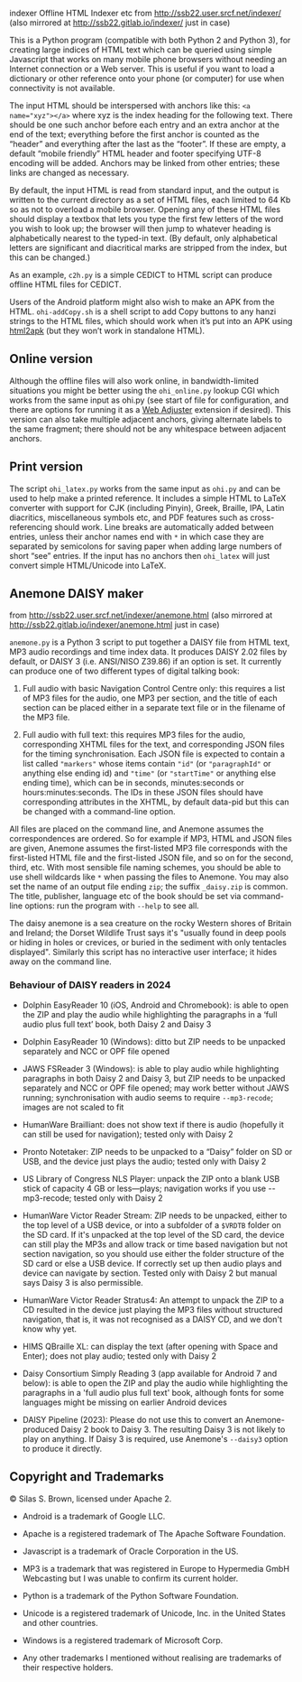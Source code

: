  indexer
Offline HTML Indexer etc from http://ssb22.user.srcf.net/indexer/
(also mirrored at http://ssb22.gitlab.io/indexer/ just in case)

This is a Python program (compatible with both Python 2 and Python 3), for creating large indices of HTML text which can be queried using simple Javascript that works on many mobile phone browsers without needing an Internet connection or a Web server. This is useful if you want to load a dictionary or other reference onto your phone (or computer) for use when connectivity is not available.

The input HTML should be interspersed with anchors like this: `<a name="xyz"></a>` where xyz is the index heading for the following text. There should be one such anchor before each entry and an extra anchor at the end of the text; everything before the first anchor is counted as the “header” and everything after the last as the “footer”. If these are empty, a default “mobile friendly” HTML header and footer specifying UTF-8 encoding will be added. Anchors may be linked from other entries; these links are changed as necessary.

By default, the input HTML is read from standard input, and the output is written to the current directory as a set of HTML files, each limited to 64 Kb so as not to overload a mobile browser. Opening any of these HTML files should display a textbox that lets you type the first few letters of the word you wish to look up; the browser will then jump to whatever heading is alphabetically nearest to the typed-in text. (By default, only alphabetical letters are significant and diacritical marks are stripped from the index, but this can be changed.)

As an example, `c2h.py` is a simple CEDICT to HTML script can produce offline HTML files for CEDICT.

Users of the Android platform might also wish to make an APK from the HTML. `ohi-addCopy.sh` is a shell script to add Copy buttons to any hanzi strings to the HTML files, which should work when it’s put into an APK using [html2apk](http://ssb22.user.srcf.net/indexer/html2apk.html) (but they won’t work in standalone HTML).

Online version
--------------

Although the offline files will also work online, in bandwidth-limited situations you might be better using the `ohi_online.py` lookup CGI which works from the same input as ohi.py (see start of file for configuration, and there are options for running it as a [Web Adjuster](http://ssb22.user.srcf.net/adjuster/) extension if desired). This version can also take multiple adjacent anchors, giving alternate labels to the same fragment; there should not be any whitespace between adjacent anchors.

Print version
-------------
The script `ohi_latex.py` works from the same input as `ohi.py` and can be used to help make a printed reference. It includes a simple HTML to LaTeX converter with support for CJK (including Pinyin), Greek, Braille, IPA, Latin diacritics, miscellaneous symbols etc, and PDF features such as cross-referencing should work. Line breaks are automatically added between entries, unless their anchor names end with `*` in which case they are separated by semicolons for saving paper when adding large numbers of short “see” entries. If the input has no anchors then `ohi_latex` will just convert simple HTML/Unicode into LaTeX.

Anemone DAISY maker
-------------------
from http://ssb22.user.srcf.net/indexer/anemone.html
(also mirrored at http://ssb22.gitlab.io/indexer/anemone.html just in case)

`anemone.py` is a Python 3 script to put together a DAISY file from HTML text, MP3 audio recordings and time index data.  It produces DAISY 2.02 files by default, or DAISY 3 (i.e. ANSI/NISO Z39.86) if an option is set.  It currently can produce one of two different types of digital talking book:

1. Full audio with basic Navigation Control Centre only: this requires a list of MP3 files for the audio, one MP3 per section, and the title of each section can be placed either in a separate text file or in the filename of the MP3 file.

2. Full audio with full text: this requires MP3 files for the audio, corresponding XHTML files for the text, and corresponding JSON files for the timing synchronisation.  Each JSON file is expected to contain a list called `"markers"` whose items contain `"id"` (or `"paragraphId"` or anything else ending id) and `"time"` (or `"startTime"` or anything else ending time), which can be in seconds, minutes:seconds or hours:minutes:seconds.  The IDs in these JSON files should have corresponding attributes in the XHTML, by default data-pid but this can be changed with a command-line option.

All files are placed on the command line, and Anemone assumes the correspondences are ordered.  So for example if MP3, HTML and JSON files are given, Anemone assumes the first-listed MP3 file corresponds with the first-listed HTML file and the first-listed JSON file, and so on for the second, third, etc.  With most sensible file naming schemes, you should be able to use shell wildcards like `*` when passing the files to Anemone.  You may also set the name of an output file ending `zip`; the suffix `_daisy.zip` is common.  The title, publisher, language etc of the book should be set via command-line options: run the program with `--help` to see all.

The daisy anemone is a sea creature on the rocky Western shores of Britain and Ireland; the Dorset Wildlife Trust says it's "usually found in deep pools or hiding in holes or crevices, or buried in the sediment with only tentacles displayed".  Similarly this script has no interactive user interface; it hides away on the command line.

### Behaviour of DAISY readers in 2024

* Dolphin EasyReader 10 (iOS, Android and Chromebook): is able to open the ZIP and play the audio while highlighting the paragraphs in a ‘full audio plus full text’ book, both Daisy 2 and Daisy 3

* Dolphin EasyReader 10 (Windows): ditto but ZIP needs to be unpacked separately and NCC or OPF file opened

* JAWS FSReader 3 (Windows): is able to play audio while highlighting paragraphs in both Daisy 2 and Daisy 3, but ZIP needs to be unpacked separately and NCC or OPF file opened; may work better without JAWS running; synchronisation with audio seems to require `--mp3-recode`; images are not scaled to fit

* HumanWare Brailliant: does not show text if there is audio (hopefully it can still be used for navigation); tested only with Daisy 2

* Pronto Notetaker: ZIP needs to be unpacked to a “Daisy” folder on SD or USB, and the device just plays the audio; tested only with Daisy 2

* US Library of Congress NLS Player: unpack the ZIP onto a blank USB stick of capacity 4 GB or less—plays; navigation works if you use --mp3-recode; tested only with Daisy 2

* HumanWare Victor Reader Stream: ZIP needs to be unpacked, either to the top level of a USB device, or into a subfolder of a `$VRDTB` folder on the SD card.  If it's unpacked at the top level of the SD card, the device can still play the MP3s and allow track or time based navigation but not section navigation, so you should use either the folder structure of the SD card or else a USB device.  If correctly set up then audio plays and device can navigate by section.  Tested only with Daisy 2 but manual says Daisy 3 is also permissible.

* HumanWare Victor Reader Stratus4: An attempt to unpack the ZIP to a CD resulted in the device just playing the MP3 files without structured navigation, that is, it was not recognised as a DAISY CD, and we don't know why yet.

* HIMS QBraille XL: can display the text (after opening with Space and Enter); does not play audio; tested only with Daisy 2

* Daisy Consortium Simply Reading 3 (app available for Android 7 and below): is able to open the ZIP and play the audio while highlighting the paragraphs in a 'full audio plus full text' book, although fonts for some languages might be missing on earlier Android devices

* DAISY Pipeline (2023): Please do not use this to convert an Anemone-produced Daisy 2 book to Daisy 3.  The resulting Daisy 3 is not likely to play on anything.  If Daisy 3 is required, use Anemone's `--daisy3` option to produce it directly.

Copyright and Trademarks
------------------------

© Silas S. Brown, licensed under Apache 2.

* Android is a trademark of Google LLC.

* Apache is a registered trademark of The Apache Software Foundation.

* Javascript is a trademark of Oracle Corporation in the US.

* MP3 is a trademark that was registered in Europe to Hypermedia GmbH Webcasting but I was unable to confirm its current holder.

* Python is a trademark of the Python Software Foundation.

* Unicode is a registered trademark of Unicode, Inc. in the United States and other countries.

* Windows is a registered trademark of Microsoft Corp.

* Any other trademarks I mentioned without realising are trademarks of their respective holders.
